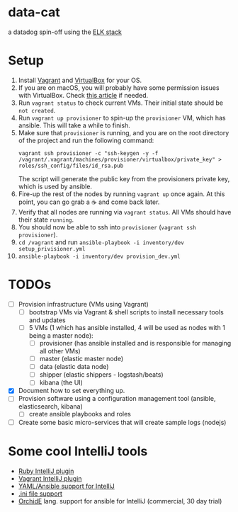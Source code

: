 # data-cat
a datadog spin-off using the [ELK stack](https://www.elastic.co/what-is/elk-stack)

# Setup
1. Install [Vagrant](https://www.vagrantup.com/downloads) and [VirtualBox](https://www.virtualbox.org/wiki/Downloads) for your OS.
1. If you are on macOS, you will probably have some permission issues with VirtualBox. Check [this article](https://matthewpalmer.net/blog/2017/12/10/install-virtualbox-mac-high-sierra/index.html) if needed.
1. Run `vagrant status` to check current VMs. Their initial state should be `not created`.
1. Run `vagrant up provisioner` to spin-up the `provisioner` VM, which has ansible. This will take a while to finish.
1. Make sure that `provisioner` is running, and you are on the root directory of the project and run the following command:
    ```shell script
    vagrant ssh provisioner -c "ssh-keygen -y -f /vagrant/.vagrant/machines/provisioner/virtualbox/private_key" > roles/ssh_config/files/id_rsa.pub
    ```
    The script will generate the public key from the provisioners private key, which is used by ansible.
1. Fire-up the rest of the nodes by running `vagrant up` once again. 
At this point, you can go grab a ☕️ and come back later. 
1. Verify that all nodes are running via `vagrant status`. All VMs should have their state `running`.
1. You should now be able to ssh into `provisioner` (`vagrant ssh provisioner`).
1. `cd /vagrant` and run `ansible-playbook -i inventory/dev setup_privisioner.yml`
1. `ansible-playbook -i inventory/dev provision_dev.yml`

# TODOs
- [ ] Provision infrastructure (VMs using Vagrant)
    - [ ] bootstrap VMs via Vagrant & shell scripts to install necessary tools and updates
    - [ ] 5 VMs (1 which has ansible installed, 4 will be used as nodes with 1 being a master node):
        - [ ] provisioner (has ansible installed and is responsible for managing all other VMs)
        - [ ] master (elastic master node)
        - [ ] data (elastic data node)
        - [ ] shipper (elastic shippers - logstash/beats)
        - [ ] kibana (the UI)
- [x] Document how to set everything up.
- [ ] Provision software using a configuration management tool (ansible, elasticsearch, kibana)
    - [ ] create ansible playbooks and roles
- [ ] Create some basic micro-services that will create sample logs (nodejs)

# Some cool IntelliJ tools
- [Ruby IntelliJ plugin](https://www.jetbrains.com/help/idea/ruby-plugin.html#further-steps)
- [Vagrant IntelliJ plugin](https://plugins.jetbrains.com/plugin/7379-vagrant)
- [YAML/Ansible support for IntelliJ](https://plugins.jetbrains.com/plugin/7792-yaml-ansible-support)
- [.ini file support](https://plugins.jetbrains.com/plugin/6981-ini)
- [OrchidE](https://www.orchide.dev/) lang. support for ansible for IntelliJ (commercial, 30 day trial)
